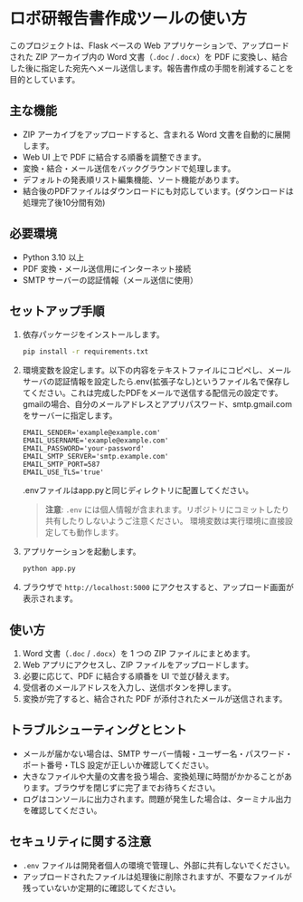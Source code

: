 # ロボ研報告書作成ツールの使い方

このプロジェクトは、Flask ベースの Web アプリケーションで、アップロードされた ZIP アーカイブ内の Word 文書（`.doc` / `.docx`）を PDF に変換し、結合した後に指定した宛先へメール送信します。報告書作成の手間を削減することを目的としています。

## 主な機能

- ZIP アーカイブをアップロードすると、含まれる Word 文書を自動的に展開します。
- Web UI 上で PDF に結合する順番を調整できます。
- 変換・結合・メール送信をバックグラウンドで処理します。
- デフォルトの発表順リスト編集機能、ソート機能があります。
- 結合後のPDFファイルはダウンロードにも対応しています。(ダウンロードは処理完了後10分間有効)

## 必要環境

- Python 3.10 以上
- PDF 変換・メール送信用にインターネット接続
- SMTP サーバーの認証情報（メール送信に使用）

## セットアップ手順

1. 依存パッケージをインストールします。
   ```bash
   pip install -r requirements.txt
   ```
2. 環境変数を設定します。以下の内容をテキストファイルにコピペし、メールサーバの認証情報を設定したら.env(拡張子なし)というファイル名で保存してください。これは完成したPDFをメールで送信する配信元の設定です。gmailの場合、自分のメールアドレスとアプリパスワード、smtp.gmail.comをサーバーに指定します。
   ```
   EMAIL_SENDER='example@example.com'
   EMAIL_USERNAME='example@example.com'
   EMAIL_PASSWORD='your-password'
   EMAIL_SMTP_SERVER='smtp.example.com'
   EMAIL_SMTP_PORT=587
   EMAIL_USE_TLS='true'
   ```
   .envファイルはapp.pyと同じディレクトリに配置してください。
   > **注意**: `.env` には個人情報が含まれます。リポジトリにコミットしたり共有したりしないようご注意ください。
   環境変数は実行環境に直接設定しても動作します。

3. アプリケーションを起動します。
   ```bash
   python app.py
   ```
4. ブラウザで `http://localhost:5000` にアクセスすると、アップロード画面が表示されます。

## 使い方

1. Word 文書（`.doc` / `.docx`）を 1 つの ZIP ファイルにまとめます。
2. Web アプリにアクセスし、ZIP ファイルをアップロードします。
3. 必要に応じて、PDF に結合する順番を UI で並び替えます。
4. 受信者のメールアドレスを入力し、送信ボタンを押します。
5. 変換が完了すると、結合された PDF が添付されたメールが送信されます。

## トラブルシューティングとヒント

- メールが届かない場合は、SMTP サーバー情報・ユーザー名・パスワード・ポート番号・TLS 設定が正しいか確認してください。
- 大きなファイルや大量の文書を扱う場合、変換処理に時間がかかることがあります。ブラウザを閉じずに完了までお待ちください。
- ログはコンソールに出力されます。問題が発生した場合は、ターミナル出力を確認してください。

## セキュリティに関する注意

- `.env` ファイルは開発者個人の環境で管理し、外部に共有しないでください。
- アップロードされたファイルは処理後に削除されますが、不要なファイルが残っていないか定期的に確認してください。
